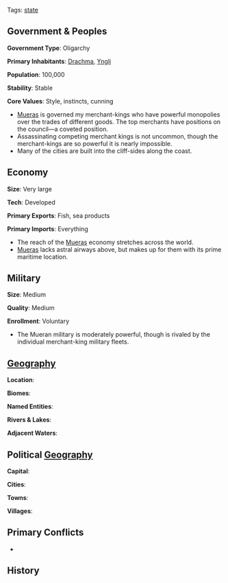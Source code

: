 Tags: [state](States)

## Government & Peoples

**Government Type**: Oligarchy

**Primary Inhabitants**: [Drachma](Drachma), [Yngli](Yngli)

**Population**: 100,000

**Stability**: Stable

**Core Values**: Style, instincts, cunning

- [Mueras](Mueras) is governed my merchant-kings who have powerful monopolies over the trades of different goods. The top merchants have positions on the council—a coveted position.
- Assassinating competing merchant kings is not uncommon, though the merchant-kings are so powerful it is nearly impossible.
- Many of the cities are built into the cliff-sides along the coast.


## Economy

**Size**: Very large

**Tech**: Developed

**Primary Exports**: Fish, sea products

**Primary Imports**: Everything

- The reach of the [Mueras](Mueras) economy stretches across the world. 
- [Mueras](Mueras) lacks astral airways above, but makes up for them with its prime maritime location.


## Military

**Size**: Medium

**Quality**: Medium

**Enrollment**: Voluntary

- The Mueran military is moderately powerful, though is rivaled by the individual merchant-king military fleets.


## [Geography](Geography)

**Location**: 

**Biomes**: 

**Named Entities**:

**Rivers & Lakes**: 

**Adjacent Waters**: 


## Political [Geography](Geography)

**Capital**: 

**Cities**: 

**Towns**: 

**Villages**: 


## Primary Conflicts

- 


## History

